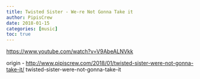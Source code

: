 ```yaml
---
title: Twisted Sister - We-re Not Gonna Take it
author: PipisCrew
date: 2018-01-15
categories: [music]
toc: true
---
```


https://www.youtube.com/watch?v=V9AbeALNVkk

origin - http://www.pipiscrew.com/2018/01/twisted-sister-were-not-gonna-take-it/ twisted-sister-were-not-gonna-take-it